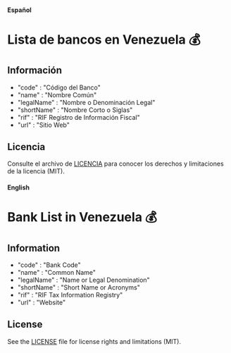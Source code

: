 #### Español
# Lista de bancos en Venezuela 💰

## Información

* "code" : "Código del Banco"
* "name" : "Nombre Común"
* "legalName" : "Nombre o Denominación Legal"
* "shortName" : "Nombre Corto o Siglas"
* "rif" : "RIF Registro de Información Fiscal"
* "url" : "Sitio Web"

## Licencia

Consulte el archivo de [LICENCIA](LICENSE.md) para conocer los derechos y limitaciones de la licencia (MIT).

#### English
# Bank List in Venezuela 💰

## Information

* "code" : "Bank Code"
* "name" : "Common Name"
* "legalName" : "Name or Legal Denomination"
* "shortName" : "Short Name or Acronyms"
* "rif" : "RIF Tax Information Registry"
* "url" : "Website"

## License

See the [LICENSE](LICENSE.md) file for license rights and limitations (MIT).
